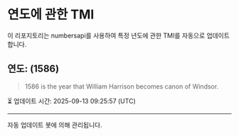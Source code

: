 
# 연도에 관한 TMI

이 리포지토리는 numbersapi를 사용하여 특정 년도에 관한 TMI를 자동으로 업데이트합니다.

## 연도: (1586)
> 1586 is the year that William Harrison becomes canon of Windsor.

⏳ 업데이트 시간: 2025-09-13 09:25:57 (UTC)

---
자동 업데이트 봇에 의해 관리됩니다.
